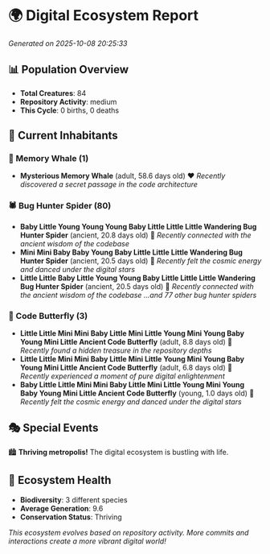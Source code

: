 # 🌍 Digital Ecosystem Report
*Generated on 2025-10-08 20:25:33*

## 📊 Population Overview
- **Total Creatures**: 84
- **Repository Activity**: medium
- **This Cycle**: 0 births, 0 deaths

## 👥 Current Inhabitants

### 🐋 Memory Whale (1)
- **Mysterious Memory Whale** (adult, 58.6 days old) ❤️
  *Recently discovered a secret passage in the code architecture*

### 🕷️ Bug Hunter Spider (80)
- **Baby Little Young Young Young Baby Little Little Little Wandering Bug Hunter Spider** (ancient, 20.8 days old) 💛
  *Recently connected with the ancient wisdom of the codebase*
- **Mini Mini Baby Baby Young Baby Little Little Little Wandering Bug Hunter Spider** (ancient, 20.5 days old) 💛
  *Recently felt the cosmic energy and danced under the digital stars*
- **Little Little Baby Little Young Young Baby Little Little Little Wandering Bug Hunter Spider** (ancient, 20.5 days old) 💛
  *Recently connected with the ancient wisdom of the codebase*
  *...and 77 other bug hunter spiders*

### 🦋 Code Butterfly (3)
- **Little Little Mini Mini Baby Little Mini Little Young Mini Young Baby Young Mini Little Ancient Code Butterfly** (adult, 8.8 days old) 💚
  *Recently found a hidden treasure in the repository depths*
- **Little Little Mini Mini Baby Little Mini Little Young Mini Young Baby Young Mini Little Ancient Code Butterfly** (adult, 6.8 days old) 💚
  *Recently experienced a moment of pure digital enlightenment*
- **Baby Little Little Mini Mini Baby Little Mini Little Young Mini Young Baby Young Mini Little Ancient Code Butterfly** (young, 1.0 days old) 💚
  *Recently felt the cosmic energy and danced under the digital stars*

## 🎭 Special Events

🏙️ **Thriving metropolis!** The digital ecosystem is bustling with life.

## 🔬 Ecosystem Health
- **Biodiversity**: 3 different species
- **Average Generation**: 9.6
- **Conservation Status**: Thriving

*This ecosystem evolves based on repository activity. More commits and interactions create a more vibrant digital world!*